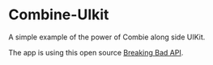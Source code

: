 # Combine-UIkit
A simple example of the power of Combie along side UIKit.

The app is using this open source [Breaking Bad API](https://breakingbadapi.com/documentation).


